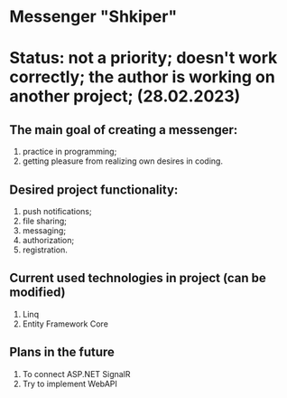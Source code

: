 # Messenger "Shkiper"

# Status: not a priority; doesn't work correctly; the author is working on another project; (28.02.2023)

## The main goal of creating a messenger:
 1. practice in programming;
 2. getting pleasure from realizing own desires in coding.

## Desired project functionality:
1. push notifications;
2. file sharing;
3. messaging;
3. authorization;
4. registration.

## Current used technologies in project (can be modified)
1. Linq 
2. Entity Framework Core

## Plans in the future
1. To connect ASP.NET SignalR
2. Try to implement WebAPI

